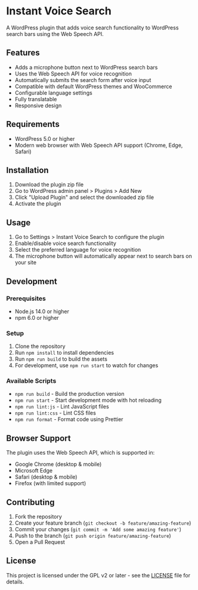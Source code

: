 # Instant Voice Search

A WordPress plugin that adds voice search functionality to WordPress search bars using the Web Speech API.

## Features

- Adds a microphone button next to WordPress search bars
- Uses the Web Speech API for voice recognition
- Automatically submits the search form after voice input
- Compatible with default WordPress themes and WooCommerce
- Configurable language settings
- Fully translatable
- Responsive design

## Requirements

- WordPress 5.0 or higher
- Modern web browser with Web Speech API support (Chrome, Edge, Safari)

## Installation

1. Download the plugin zip file
2. Go to WordPress admin panel > Plugins > Add New
3. Click "Upload Plugin" and select the downloaded zip file
4. Activate the plugin

## Usage

1. Go to Settings > Instant Voice Search to configure the plugin
2. Enable/disable voice search functionality
3. Select the preferred language for voice recognition
4. The microphone button will automatically appear next to search bars on your site

## Development

### Prerequisites

- Node.js 14.0 or higher
- npm 6.0 or higher

### Setup

1. Clone the repository
2. Run `npm install` to install dependencies
3. Run `npm run build` to build the assets
4. For development, use `npm run start` to watch for changes

### Available Scripts

- `npm run build` - Build the production version
- `npm run start` - Start development mode with hot reloading
- `npm run lint:js` - Lint JavaScript files
- `npm run lint:css` - Lint CSS files
- `npm run format` - Format code using Prettier

## Browser Support

The plugin uses the Web Speech API, which is supported in:
- Google Chrome (desktop & mobile)
- Microsoft Edge
- Safari (desktop & mobile)
- Firefox (with limited support)

## Contributing

1. Fork the repository
2. Create your feature branch (`git checkout -b feature/amazing-feature`)
3. Commit your changes (`git commit -m 'Add some amazing feature'`)
4. Push to the branch (`git push origin feature/amazing-feature`)
5. Open a Pull Request

## License

This project is licensed under the GPL v2 or later - see the [LICENSE](LICENSE) file for details. 